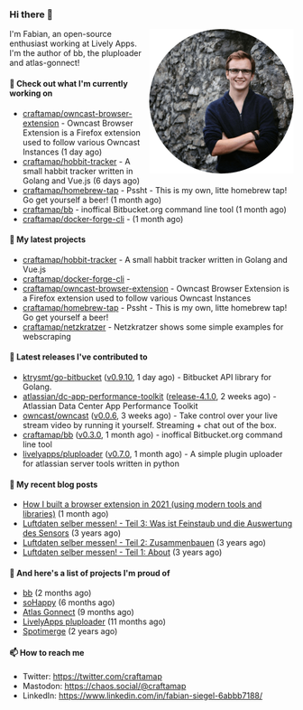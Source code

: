 ### Hi there 👋

<img src="https://raw.githubusercontent.com/craftamap/craftamap/master/assets/profile_picture.png" align="right" width="256"/>

I'm Fabian, an open-source enthusiast working at Lively Apps. I'm the author of bb, the pluploader and atlas-gonnect!

#### 👷 Check out what I'm currently working on

- [craftamap/owncast-browser-extension](https://github.com/craftamap/owncast-browser-extension) - Owncast Browser Extension is a Firefox extension used to follow various Owncast Instances (1 day ago)
- [craftamap/hobbit-tracker](https://github.com/craftamap/hobbit-tracker) - A small habbit tracker written in Golang and Vue.js (6 days ago)
- [craftamap/homebrew-tap](https://github.com/craftamap/homebrew-tap) - Pssht - This is my own, litte homebrew tap! Go get yourself a beer! (1 month ago)
- [craftamap/bb](https://github.com/craftamap/bb) - inoffical Bitbucket.org command line tool (1 month ago)
- [craftamap/docker-forge-cli](https://github.com/craftamap/docker-forge-cli) -  (1 month ago)

#### 🌱 My latest projects

- [craftamap/hobbit-tracker](https://github.com/craftamap/hobbit-tracker) - A small habbit tracker written in Golang and Vue.js
- [craftamap/docker-forge-cli](https://github.com/craftamap/docker-forge-cli) - 
- [craftamap/owncast-browser-extension](https://github.com/craftamap/owncast-browser-extension) - Owncast Browser Extension is a Firefox extension used to follow various Owncast Instances
- [craftamap/homebrew-tap](https://github.com/craftamap/homebrew-tap) - Pssht - This is my own, litte homebrew tap! Go get yourself a beer!
- [craftamap/netzkratzer](https://github.com/craftamap/netzkratzer) - Netzkratzer shows some simple examples for webscraping

#### 🔭 Latest releases I've contributed to

- [ktrysmt/go-bitbucket](https://github.com/ktrysmt/go-bitbucket) ([v0.9.10](https://github.com/ktrysmt/go-bitbucket/releases/tag/v0.9.10), 1 day ago) - Bitbucket API library for Golang.
- [atlassian/dc-app-performance-toolkit](https://github.com/atlassian/dc-app-performance-toolkit) ([release-4.1.0](https://github.com/atlassian/dc-app-performance-toolkit/releases/tag/release-4.1.0), 2 weeks ago) - Atlassian Data Center App Performance Toolkit
- [owncast/owncast](https://github.com/owncast/owncast) ([v0.0.6](https://github.com/owncast/owncast/releases/tag/v0.0.6), 3 weeks ago) - Take control over your live stream video by running it yourself.  Streaming &#43; chat out of the box.
- [craftamap/bb](https://github.com/craftamap/bb) ([v0.3.0](https://github.com/craftamap/bb/releases/tag/v0.3.0), 1 month ago) - inoffical Bitbucket.org command line tool
- [livelyapps/pluploader](https://github.com/livelyapps/pluploader) ([v0.7.0](https://github.com/livelyapps/pluploader/releases/tag/v0.7.0), 1 month ago) - A simple plugin uploader for atlassian server tools written in python

#### 📜 My recent blog posts


- [How I built a browser extension in 2021 (using modern tools and libraries)](https://siegelfabian.de/posts/2021/02/how-i-built-a-browser-extension-in-2021/) (1 month ago)
- [Luftdaten selber messen! - Teil 3: Was ist Feinstaub und die Auswertung des Sensors](https://siegelfabian.de/posts/2018/02/luftdaten3/) (3 years ago)
- [Luftdaten selber messen! - Teil 2: Zusammenbauen](https://siegelfabian.de/posts/2018/02/luftdaten2/) (3 years ago)
- [Luftdaten selber messen! - Teil 1: About](https://siegelfabian.de/posts/2018/02/luftdaten1/) (3 years ago)

#### 🦚 And here's a list of projects I'm proud of


- [bb](https://siegelfabian.de/projects/2021/bb/) (2 months ago)
- [soHappy](https://siegelfabian.de/projects/2020/sohappy/) (6 months ago)
- [Atlas Gonnect](https://siegelfabian.de/projects/2020/atlas-gonnect/) (9 months ago)
- [LivelyApps pluploader](https://siegelfabian.de/projects/2020/pluploader/) (11 months ago)
- [Spotimerge](https://siegelfabian.de/projects/2019/spotimerge/) (2 years ago)

#### 📫 How to reach me

- Twitter: https://twitter.com/craftamap
- Mastodon: https://chaos.social/@craftamap
- LinkedIn: https://www.linkedin.com/in/fabian-siegel-6abbb7188/
